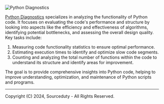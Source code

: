 ![Python Diagnostics](https://github.com/sourceduty/Python_Diagnostics/assets/123030236/95bd27cb-c388-4b6f-9cf3-8ca0b1540a53)

[Python Diagnostics](https://chat.openai.com/g/g-NnT93PRw6-python-diagnostics) specializes in analyzing the functionality of Python code. It focuses on evaluating the code's performance and structure by looking into aspects like the efficiency and effectiveness of algorithms, identifying potential bottlenecks, and assessing the overall design quality. Key tasks include:

1. Measuring code functionality statistics to ensure optimal performance.
2. Estimating execution times to identify and optimize slow code segments.
3. Counting and analyzing the total number of functions within the code to understand its structure and identify areas for improvement.

The goal is to provide comprehensive insights into Python code, helping to improve understanding, optimization, and maintenance of Python scripts and programs.

***

Copyright (C) 2024, Sourceduty - All Rights Reserved.
